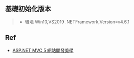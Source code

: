 ## 基礎初始化版本
> - 環境
>       Win10,VS2019
>       .NETFramework,Version=v4.6.1

## Ref
- [ASP.NET MVC 5 網站開發美學](https://github.com/MVCAppDesignAndDevelop/MVC5Book)